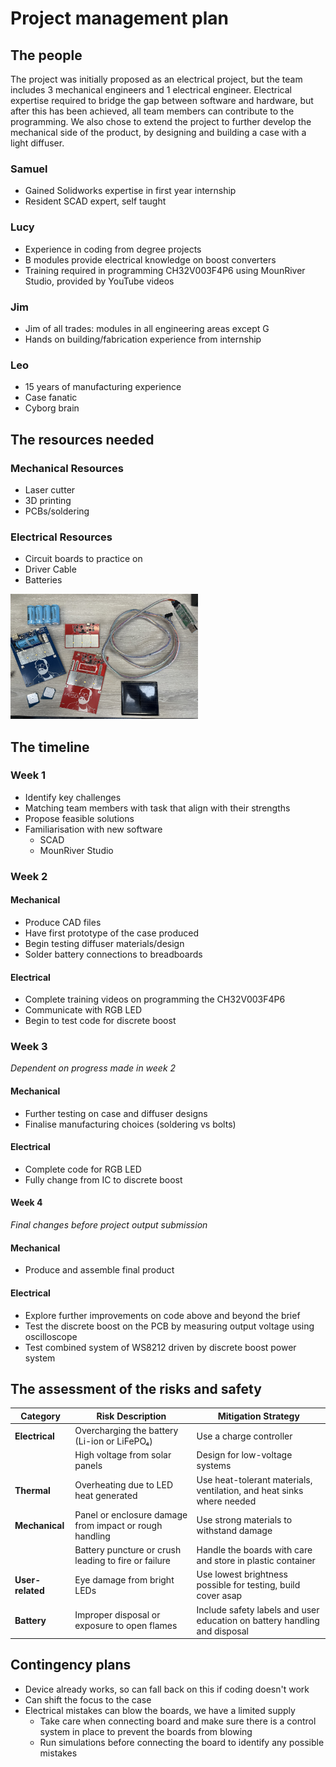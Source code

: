 # Project management plan


## The people

The project was initially proposed as an electrical project, but the team includes 3 mechanical engineers and 1 electrical engineer.
Electrical expertise required to bridge the gap between software and hardware, but after this has been achieved, all team members can contribute to the programming. We also chose to extend the project to further develop the mechanical side of the product, by designing and building a case with a light diffuser. 


### Samuel 
- Gained Solidworks expertise in first year internship
- Resident SCAD expert, self taught

### Lucy  
- Experience in coding from degree projects
- B modules provide electrical knowledge on boost converters
- Training required in programming CH32V003F4P6 using MounRiver Studio, provided by YouTube videos

### Jim  
- Jim of all trades: modules in all engineering areas except G
- Hands on building/fabrication experience from internship 

### Leo
- 15 years of manufacturing experience
- Case fanatic
- Cyborg brain

## The resources needed

### Mechanical Resources
- Laser cutter
- 3D printing
- PCBs/soldering

### Electrical Resources
- Circuit boards to practice on
- Driver Cable
- Batteries

<img src="assets/electricalsupplies.jpg" alt="Alt Text" width="300" height="200"> 

## The timeline

### Week 1
- Identify key challenges
- Matching team members with task that align with their strengths
- Propose feasible solutions
- Familiarisation with new software
  - SCAD
  - MounRiver Studio

### Week 2
#### Mechanical
- Produce CAD files
- Have first prototype of the case produced
- Begin testing diffuser materials/design
- Solder battery connections to breadboards

#### Electrical
- Complete training videos on programming the CH32V003F4P6
- Communicate with RGB LED
- Begin to test code for discrete boost

### Week 3
*Dependent on progress made in week 2*

#### Mechanical
- Further testing on case and diffuser designs
- Finalise manufacturing choices (soldering vs bolts)

#### Electrical
- Complete code for RGB LED
- Fully change from IC to discrete boost


#### Week 4
*Final changes before project output submission*

#### Mechanical
- Produce and assemble final product

#### Electrical
- Explore further improvements on code above and beyond the brief
- Test the discrete boost on the PCB by measuring output voltage using oscilloscope
- Test combined system of WS8212 driven by discrete boost power system



## The assessment of the risks and safety
| Category         | Risk Description                                                                 | Mitigation Strategy                                                                 |
|------------------|----------------------------------------------------------------------------------|-------------------------------------------------------------------------------------|
| **Electrical**   | Overcharging the battery (Li-ion or LiFePO₄)                                     | Use a charge controller                                                            |
|                  | High voltage from solar panels                                                   | Design for low-voltage systems                                                     |
| **Thermal**      | Overheating due to LED heat generated                                            | Use heat-tolerant materials, ventilation, and heat sinks where needed              |
| **Mechanical**   | Panel or enclosure damage from impact or rough handling                          | Use strong materials to withstand damage                                           |
|                  | Battery puncture or crush leading to fire or failure                             | Handle the boards with care and store in plastic container                         |
| **User-related** | Eye damage from bright LEDs                                                      | Use lowest brightness possible for testing, build cover asap                       |
| **Battery**      | Improper disposal or exposure to open flames                                     | Include safety labels and user education on battery handling and disposal          |



## Contingency plans
- Device already works, so can fall back on this if coding doesn't work
- Can shift the focus to the case
- Electrical mistakes can blow the boards, we have a limited supply
  - Take care when connecting board and make sure there is a control system in place to prevent the boards from blowing
  - Run simulations before connecting the board to identify any possible mistakes

